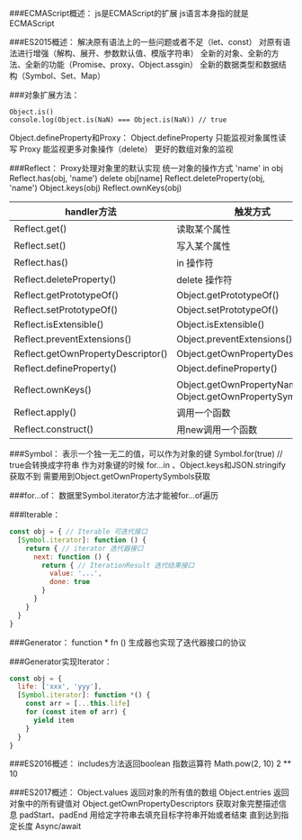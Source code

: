 ###ECMAScript概述：
js是ECMAScript的扩展
js语言本身指的就是ECMAScript

###ES2015概述：
解决原有语法上的一些问题或者不足（let、const）
对原有语法进行增强（解构、展开、参数默认值、模版字符串）
全新的对象、全新的方法、全新的功能（Promise、proxy、Object.assgin）
全新的数据类型和数据结构（Symbol、Set、Map）

###对象扩展方法：

```
Object.is()
console.log(Object.is(NaN) === Object.is(NaN)) // true
```
Object.defineProperty和Proxy：
Object.defineProperty 只能监视对象属性读写
Proxy 能监视更多对象操作（delete） 更好的数组对象的监视

###Reflect：
Proxy处理对象里的默认实现
统一对象的操作方式
'name' in obj	Reflect.has(obj, 'name')
delete obj[name]	Reflect.deleteProperty(obj, 'name')
Object.keys(obj)	Reflect.ownKeys(obj)

|handler方法|触发方式|
|---|---|
|Reflect.get()|读取某个属性|
|Reflect.set()|写入某个属性|
|Reflect.has()|in 操作符|
|Reflect.deleteProperty()|delete 操作符|
|Reflect.getPrototypeOf()|Object.getPrototypeOf()|
|Reflect.setPrototypeOf()|Object.setPrototypeOf()|
|Reflect.isExtensible()|Object.isExtensible()|
|Reflect.preventExtensions()|Object.preventExtensions()|
|Reflect.getOwnPropertyDescriptor()|Object.getOwnPropertyDescriptor()|
|Reflect.defineProperty()|Object.defineProperty()|
|Reflect.ownKeys()|Object.getOwnPropertyNames()、Object.getOwnPropertySymbols()|
|Reflect.apply()|调用一个函数|
|Reflect.construct()|用new调用一个函数|

###Symbol：
表示一个独一无二的值，可以作为对象的键
Symbol.for(true) // true会转换成字符串
作为对象键的时候 for...in 、Object.keys和JSON.stringify获取不到
需要用到Object.getOwnPropertySymbols获取

###for...of：
数据里Symbol.iterator方法才能被for...of遍历

###Iterable：
```js
const obj = { // Iterable 可迭代接口
  [Symbol.iterator]: function () {
    return { // iterator 迭代器接口
      next: function () {
        return { // IterationResult 迭代结果接口
          value: '...',
          done: true
        }
      }
    }
  }
}
```

###Generator：
function * fn ()
生成器也实现了迭代器接口的协议

###Generator实现Iterator：
```js
const obj = {
  life: ['xxx', 'yyy'],
  [Symbol.iterator]: function *() {
    const arr = [...this.life]
    for (const item of arr) {
      yield item
    }
  }
}
```

###ES2016概述：
includes方法返回boolean
指数运算符 Math.pow(2, 10)  2 ** 10

###ES2017概述：
Object.values 返回对象的所有值的数组
Object.entries 返回对象中的所有键值对
Object.getOwnPropertyDescriptors 获取对象完整描述信息
padStart、padEnd 用给定字符串去填充目标字符串开始或者结束 直到达到指定长度
Async/await
